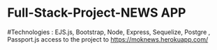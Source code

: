 # Full-Stack-Project-NEWS APP 
#Technologies : EJS.js, Bootstrap, Node, Express, Sequelize, Postgre , Passport.js
access to the project to https://moknews.herokuapp.com/
